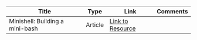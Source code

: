 | Title    | Type    | Link                                                    | Comments              |
| -------- | ------- | ------------------------------------------------------- | --------------------- |
| Minishell: Building a mini-bash  | Article | [Link to Resource](https://m4nnb3ll.medium.com/minishell-building-a-mini-bash-a-42-project-b55a10598218)               |                       |
